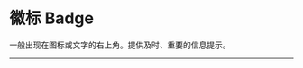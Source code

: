 # 徽标 Badge

一般出现在图标或文字的右上角。提供及时、重要的信息提示。

---

<script setup>
import BadgeBasicUse from "./component/badge-basic-use.md"
import BadgeSingleUse from "./component/badge-single-use.md"
import BadgeDot from "./component/badge-dot.md"
import BadgeText from "./component/badge-text.md"
import BadgeMaxCount from "./component/badge-max-count.md"
import BadgeStatus from "./component/badge-status.md"
import BadgeColor from "./component/badge-color.md"
import BadgeApi from "./component/badge-api.md"
import BadgeTip from "./component/badge-tip.md"
</script>

<client-only>
<badge-basic-use />
<badge-Single-use />
<badge-dot />
<badge-text />
<badge-max-count />
<badge-status />
<badge-color />
</client-only>
<badge-api />
<badge-tip />
